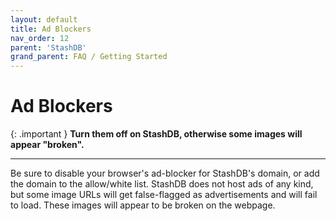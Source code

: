 ```yaml
---
layout: default
title: Ad Blockers
nav_order: 12
parent: 'StashDB'
grand_parent: FAQ / Getting Started
---
```


# Ad Blockers

{: .important }
**Turn them off on StashDB, otherwise some images will appear "broken".**

---

Be sure to disable your browser's ad-blocker for StashDB's domain, or add the domain to the allow/white list. StashDB does not host ads of any kind, but some image URLs will get false-flagged as advertisements and will fail to load. These images will appear to be broken on the webpage.
